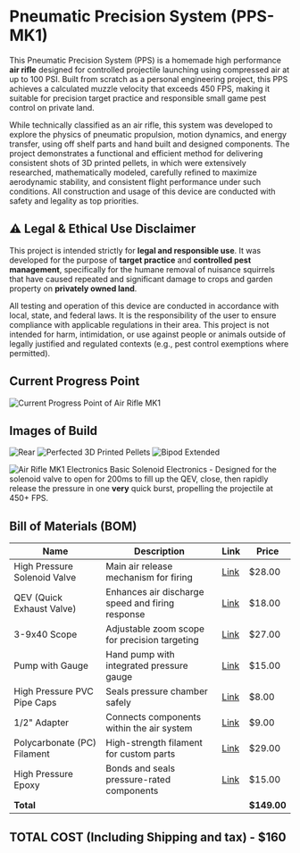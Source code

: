 # Pneumatic Precision System (PPS-MK1)

This Pneumatic Precision System (PPS) is a homemade high performance **air rifle** designed for controlled projectile launching using compressed air at up to 100 PSI. Built from scratch as a personal engineering project, this PPS achieves a calculated muzzle velocity that exceeds 450 FPS, making it suitable for precision target practice and responsible small game pest control on private land.

While technically classified as an air rifle, this system was developed to explore the physics of pneumatic propulsion, motion dynamics, and energy transfer, using off shelf parts and hand built and designed components. The project demonstrates a functional and efficient method for delivering consistent shots of 3D printed pellets, in which were extensively researched, mathematically modeled, carefully refined to maximize aerodynamic stability, and consistent flight performance under such conditions. All construction and usage of this device are conducted with safety and legality as top priorities.

## ⚠️ Legal & Ethical Use Disclaimer

This project is intended strictly for **legal and responsible use**. It was developed for the purpose of **target practice** and **controlled pest management**, specifically for the humane removal of nuisance squirrels that have caused repeated and significant damage to crops and garden property on **privately owned land**.

All testing and operation of this device are conducted in accordance with local, state, and federal laws. It is the responsibility of the user to ensure compliance with applicable regulations in their area. This project is not intended for harm, intimidation, or use against people or animals outside of legally justified and regulated contexts (e.g., pest control exemptions where permitted).


## Current Progress Point
![Current Progress Point of Air Rifle MK1](https://github.com/user-attachments/assets/1194bce0-dc36-4e61-8b50-a3a5a48b2de6)

## Images of Build
![Rear](https://github.com/user-attachments/assets/cc126ef9-4473-428c-b92c-76cc7a255a9c)
![Perfected 3D Printed Pellets](https://github.com/user-attachments/assets/449d6169-3c1c-4a03-8dc5-413c9ec646e8)
![Bipod Extended](https://github.com/user-attachments/assets/1058d225-81bf-47e2-8c24-4db929fe2229)

![Air Rifle MK1 Electronics](https://github.com/user-attachments/assets/36ab3811-ea1e-4977-805d-5af4c8d2b163)
Basic Solenoid Electronics - Designed for the solenoid valve to open for 200ms to fill up the QEV, close, then rapidly release the pressure in one **very** quick burst, propelling the projectile at 450+ FPS.


## Bill of Materials (BOM)

| Name                       | Description                                      | Link     | Price   |
|----------------------------|--------------------------------------------------|----------|---------|
| High Pressure Solenoid Valve | Main air release mechanism for firing            | [Link](https://www.amazon.com/gp/product/B085FYTHPY/ref=ox_sc_act_title_1?smid=A37DFQ476WZ5XM&th=1) | $28.00  |
| QEV (Quick Exhaust Valve)   | Enhances air discharge speed and firing response | [Link](https://www.amazon.com/gp/product/B01D74BG9E/ref=ox_sc_act_title_2?smid=A3HMB6GLG0WJ17&psc=1) | $18.00  |
| 3-9x40 Scope                | Adjustable zoom scope for precision targeting     | [Link](https://www.amazon.com/gp/product/B0D9VW8WVK/ref=ox_sc_act_title_26?smid=A1YH2NUXMYXXT5&th=1) | $27.00  |
| Pump with Gauge             | Hand pump with integrated pressure gauge         | [Link](https://www.amazon.com/gp/product/B0DBV4R37H/ref=ox_sc_act_title_27?smid=A2TDE4PBWMYM6J&th=1) | $15.00  |
| High Pressure PVC Pipe Caps | Seals pressure chamber safely                    | [Link](https://www.amazon.com/gp/product/B0D54BZ16K/ref=ox_sc_act_title_24?smid=A3OW1LX203RENF&th=1) | $8.00   |
| 1/2" Adapter                | Connects components within the air system        | [Link](https://www.amazon.com/gp/product/B07VXX26FG/ref=ox_sc_act_title_4?smid=AFRGIF310N2Z7&th=1) | $9.00   |
| Polycarbonate (PC) Filament | High-strength filament for custom parts          | [Link](https://www.amazon.com/gp/product/B0DSHYXMNV/ref=ox_sc_act_title_5?smid=A2WWHQ25ENKVJ1&th=1) | $29.00  |
| High Pressure Epoxy         | Bonds and seals pressure-rated components        | [Link](https://www.amazon.com/gp/product/B0CTB8GHYP/ref=ox_sc_act_title_25?smid=ATVPDKIKX0DER&th=1) | $15.00  |
| **Total**                   |                                                  |          | **$149.00** |

 ## TOTAL COST (Including Shipping and tax) - **$160**
